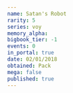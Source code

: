```yaml
---
name: Satan's Robot
rarity: 5
series: voy
memory_alpha:
bigbook_tier: -1
events: 0
in_portal: true
date: 02/01/2018
obtained: Pack
mega: false
published: true
---
```



